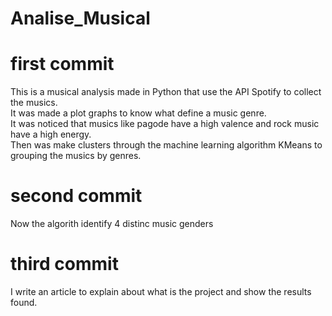 # Analise_Musical
# first commit  
This is a musical analysis made in Python that use the API Spotify to collect the musics.  
It was made a plot graphs to know what define a music genre.  
It was noticed that musics like pagode have a high valence and rock music have a high energy.  
Then was make clusters through the machine learning algorithm KMeans to grouping the musics by genres.  
# second commit  
Now the algorith identify 4 distinc music genders
# third commit  
I write an article to explain about what is the project and show the results found.

